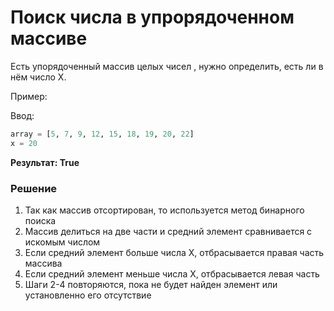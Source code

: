 # Поиск числа в упрорядоченном массиве

Есть упорядоченный массив целых чисел , нужно определить, есть ли в нём число X.

Пример:

Ввод: 
```python
array = [5, 7, 9, 12, 15, 18, 19, 20, 22]
x = 20
```
**Результат: True**
 
### Решение

1. Так как массив отсортирован, то используется метод бинарного поиска
2. Массив делиться на две части и средний элемент сравнивается с искомым числом
3. Если средний элемент больше числа X, отбрасывается правая часть массива
4. Если средний элемент меньше числа X, отбрасывается левая часть
5. Шаги 2-4 повторяются, пока не будет найден элемент или установленно его отсутствие